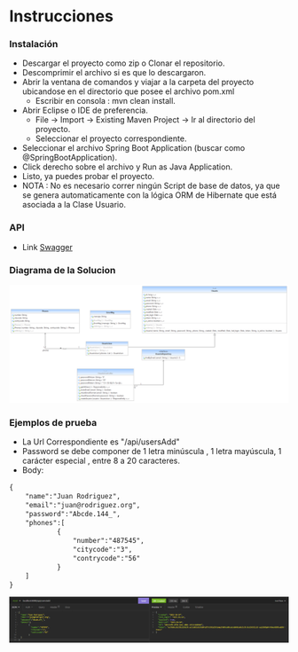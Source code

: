# Instrucciones
### Instalación
- Descargar el proyecto como zip o Clonar el repositorio.
- Descomprimir el archivo si es que lo descargaron.
- Abrir la ventana de comandos y viajar a la carpeta del proyecto ubicandose en el directorio que posee el archivo pom.xml
	 - Escribir en consola : mvn clean install.
- Abrir Eclipse o IDE de preferencia. 
   - File -> Import -> Existing Maven Project -> Ir al directorio del proyecto.
   - Seleccionar el proyecto correspondiente.
- Seleccionar el archivo Spring Boot Application (buscar como @SpringBootApplication).
- Click derecho sobre el archivo y Run as Java Application.
- Listo, ya puedes probar el proyecto.
- NOTA : No es necesario correr ningún Script de base de datos, ya que se genera automaticamente con la lógica ORM de Hibernate que está asociada a la Clase Usuario.
### API
- Link [Swagger](https://app.swaggerhub.com/apis/matijarag/Prueba_BCI/1.0)
### Diagrama de la Solucion
![Image](https://github.com/matijarag/pruebaBci/blob/master/mediaForReadme/PruebaBCIRest2.png)
### Ejemplos de prueba
- La Url Correspondiente es "/api/usersAdd"
- Password se debe componer de 1 letra minúscula , 1 letra mayúscula, 1 carácter especial , entre 8 a 20 caracteres.
- Body:
```
{
	"name":"Juan Rodriguez",
	"email":"juan@rodriguez.org",
	"password":"Abcde.144_",
	"phones":[
			{
				"number":"487545",
				"citycode":"3",
				"contrycode":"56"
			}
	]
}
```
![Image](https://github.com/matijarag/pruebaBci/blob/master/mediaForReadme/ss1.png)
